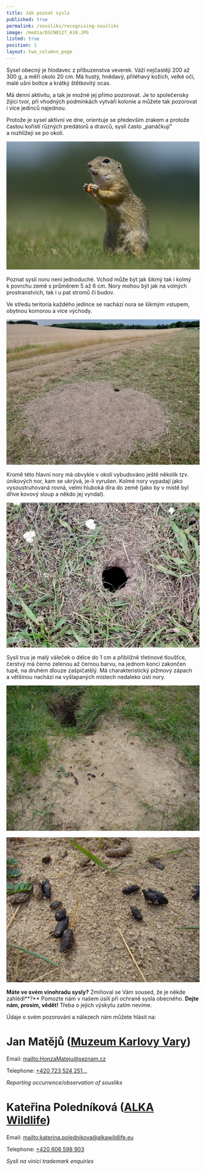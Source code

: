 ```yaml
---
title: Jak poznat sysla
published: true
permalink: /sousliks/recognising-sousliks
image: /media/DSCN0127_610.JPG
listed: true
position: 1
layout: two_columns_page
---
```

Sysel obecný je hlodavec z příbuzenstva veverek. Váží nejčastěji 200 až
300 g, a měří okolo 20 cm. Má hustý, hnědavý, přiléhavý kožich, velké
oči, malé ušní boltce a krátký štětkovitý ocas.

Má denní aktivitu, a tak je možné jej přímo pozorovat. Je to společensky
žijící tvor, při vhodných podmínkách vytváří kolonie a můžete tak
pozorovat i více jedinců najednou. 

Protože je sysel aktivní ve dne, orientuje se především zrakem a protože častou kořistí různých predátorů a dravců, sysli často „panáčkují“ a rozhlížejí se po okolí.

![null](/media/KMB6072_610.jpg)

Poznat syslí noru není jednoduché. Vchod může být jak šikmý tak i kolmý
k povrchu země s průměrem 5 až 6 cm. Nory mohou být jak na volných
prostranstvích, tak i u pat stromů či budov.

Ve středu teritoria každého jedince se nachází nora se šikmým vstupem,
obytnou komorou a více východy.

![null](/media/DSCN0142_610.JPG)

Kromě této hlavní nory má obvykle v okolí vybudováno ještě několik tzv.
únikových nor, kam se ukrývá, je-li vyrušen. Kolmé nory vypadají jako vysoustruhovaná rovná, velmi hluboká díra do země (jako by v místě byl dříve kovový sloup a někdo jej vyndal).

![null](/media/DSCN0139_610.JPG)

Syslí trus je malý váleček o délce do 1 cm a přibližně třetinové
tloušťce, čerstvý má černo zelenou až černou barvu, na jednom konci
zakončen tupě, na druhém dlouze zašpičatělý. Má charakteristický pižmový
zápach a většinou nachází na vyšlapaných místech nedaleko ústí nory.

![null](/media/DSC09864_610.JPG)

![null](/media/DSC09865_610.JPG)

**Máte ve svém vinohradu sysly?** Zmiňoval se Vám soused, že je někde
zahlédl**?** Pomozte nám v našem úsilí při ochraně sysla
obecného. **Dejte nám, prosím, vědět!** Třeba o jejich výskytu zatím
nevíme.

Údaje o svém pozorování a nálezech nám můžete hlásit na:

# Jan Matějů ([Muzeum Karlovy Vary](http://kvmuz.cz))

Email: <mailto:HonzaMateju@seznam.cz>

Telephone: [+420 723 524 251](tel:+420-723-524-251)__

_Reporting occurrence/observation of sousliks_

# Kateřina Poledníková ([ALKA Wildlife](https://www.alkawildlife.eu))

Email: <mailto:katerina.polednikova@alkawildlife.eu>

Telephone: [+420 606 598 903](tel:+420-606-598-903)

_Sysli na vinici trademark enquiries_
